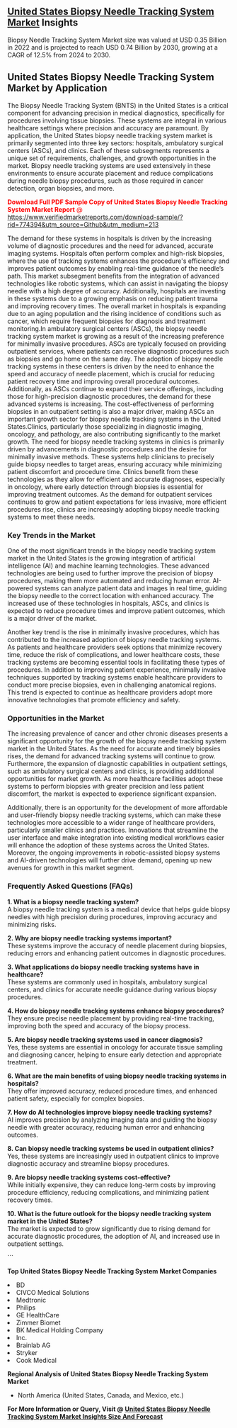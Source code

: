 <h2><a href="https://www.verifiedmarketreports.com/download-sample/?rid=774394&amp;utm_source=Github&amp;utm_medium=213" target="_blank">United States Biopsy Needle Tracking System Market</a> Insights</h2><p>Biopsy Needle Tracking System Market size was valued at USD 0.35 Billion in 2022 and is projected to reach USD 0.74 Billion by 2030, growing at a CAGR of 12.5% from 2024 to 2030.</p><p><h2>United States Biopsy Needle Tracking System Market by Application</h2><p>The Biopsy Needle Tracking System (BNTS) in the United States is a critical component for advancing precision in medical diagnostics, specifically for procedures involving tissue biopsies. These systems are integral in various healthcare settings where precision and accuracy are paramount. By application, the United States biopsy needle tracking system market is primarily segmented into three key sectors: hospitals, ambulatory surgical centers (ASCs), and clinics. Each of these subsegments represents a unique set of requirements, challenges, and growth opportunities in the market. Biopsy needle tracking systems are used extensively in these environments to ensure accurate placement and reduce complications during needle biopsy procedures, such as those required in cancer detection, organ biopsies, and more. <p><span class=""><span style="color: #ff0000;"><strong>Download Full PDF Sample Copy of United States Biopsy Needle Tracking System Market Report</strong> @ </span><a href="https://www.verifiedmarketreports.com/download-sample/?rid=774394&amp;utm_source=Github&amp;utm_medium=213" target="_blank">https://www.verifiedmarketreports.com/download-sample/?rid=774394&amp;utm_source=Github&amp;utm_medium=213</a></span></p>The demand for these systems in hospitals is driven by the increasing volume of diagnostic procedures and the need for advanced, accurate imaging systems. Hospitals often perform complex and high-risk biopsies, where the use of tracking systems enhances the procedure's efficiency and improves patient outcomes by enabling real-time guidance of the needle’s path. This market subsegment benefits from the integration of advanced technologies like robotic systems, which can assist in navigating the biopsy needle with a high degree of accuracy. Additionally, hospitals are investing in these systems due to a growing emphasis on reducing patient trauma and improving recovery times. The overall market in hospitals is expanding due to an aging population and the rising incidence of conditions such as cancer, which require frequent biopsies for diagnosis and treatment monitoring.In ambulatory surgical centers (ASCs), the biopsy needle tracking system market is growing as a result of the increasing preference for minimally invasive procedures. ASCs are typically focused on providing outpatient services, where patients can receive diagnostic procedures such as biopsies and go home on the same day. The adoption of biopsy needle tracking systems in these centers is driven by the need to enhance the speed and accuracy of needle placement, which is crucial for reducing patient recovery time and improving overall procedural outcomes. Additionally, as ASCs continue to expand their service offerings, including those for high-precision diagnostic procedures, the demand for these advanced systems is increasing. The cost-effectiveness of performing biopsies in an outpatient setting is also a major driver, making ASCs an important growth sector for biopsy needle tracking systems in the United States.Clinics, particularly those specializing in diagnostic imaging, oncology, and pathology, are also contributing significantly to the market growth. The need for biopsy needle tracking systems in clinics is primarily driven by advancements in diagnostic procedures and the desire for minimally invasive methods. These systems help clinicians to precisely guide biopsy needles to target areas, ensuring accuracy while minimizing patient discomfort and procedure time. Clinics benefit from these technologies as they allow for efficient and accurate diagnoses, especially in oncology, where early detection through biopsies is essential for improving treatment outcomes. As the demand for outpatient services continues to grow and patient expectations for less invasive, more efficient procedures rise, clinics are increasingly adopting biopsy needle tracking systems to meet these needs. <h3>Key Trends in the Market</h3><p>One of the most significant trends in the biopsy needle tracking system market in the United States is the growing integration of artificial intelligence (AI) and machine learning technologies. These advanced technologies are being used to further improve the precision of biopsy procedures, making them more automated and reducing human error. AI-powered systems can analyze patient data and images in real time, guiding the biopsy needle to the correct location with enhanced accuracy. The increased use of these technologies in hospitals, ASCs, and clinics is expected to reduce procedure times and improve patient outcomes, which is a major driver of the market.</p><p>Another key trend is the rise in minimally invasive procedures, which has contributed to the increased adoption of biopsy needle tracking systems. As patients and healthcare providers seek options that minimize recovery time, reduce the risk of complications, and lower healthcare costs, these tracking systems are becoming essential tools in facilitating these types of procedures. In addition to improving patient experience, minimally invasive techniques supported by tracking systems enable healthcare providers to conduct more precise biopsies, even in challenging anatomical regions. This trend is expected to continue as healthcare providers adopt more innovative technologies that promote efficiency and safety.</p><h3>Opportunities in the Market</h3><p>The increasing prevalence of cancer and other chronic diseases presents a significant opportunity for the growth of the biopsy needle tracking system market in the United States. As the need for accurate and timely biopsies rises, the demand for advanced tracking systems will continue to grow. Furthermore, the expansion of diagnostic capabilities in outpatient settings, such as ambulatory surgical centers and clinics, is providing additional opportunities for market growth. As more healthcare facilities adopt these systems to perform biopsies with greater precision and less patient discomfort, the market is expected to experience significant expansion.</p><p>Additionally, there is an opportunity for the development of more affordable and user-friendly biopsy needle tracking systems, which can make these technologies more accessible to a wider range of healthcare providers, particularly smaller clinics and practices. Innovations that streamline the user interface and make integration into existing medical workflows easier will enhance the adoption of these systems across the United States. Moreover, the ongoing improvements in robotic-assisted biopsy systems and AI-driven technologies will further drive demand, opening up new avenues for growth in this market segment.</p><h3>Frequently Asked Questions (FAQs)</h3><p><b>1. What is a biopsy needle tracking system?</b><br> A biopsy needle tracking system is a medical device that helps guide biopsy needles with high precision during procedures, improving accuracy and minimizing risks.</p><p><b>2. Why are biopsy needle tracking systems important?</b><br> These systems improve the accuracy of needle placement during biopsies, reducing errors and enhancing patient outcomes in diagnostic procedures.</p><p><b>3. What applications do biopsy needle tracking systems have in healthcare?</b><br> These systems are commonly used in hospitals, ambulatory surgical centers, and clinics for accurate needle guidance during various biopsy procedures.</p><p><b>4. How do biopsy needle tracking systems enhance biopsy procedures?</b><br> They ensure precise needle placement by providing real-time tracking, improving both the speed and accuracy of the biopsy process.</p><p><b>5. Are biopsy needle tracking systems used in cancer diagnosis?</b><br> Yes, these systems are essential in oncology for accurate tissue sampling and diagnosing cancer, helping to ensure early detection and appropriate treatment.</p><p><b>6. What are the main benefits of using biopsy needle tracking systems in hospitals?</b><br> They offer improved accuracy, reduced procedure times, and enhanced patient safety, especially for complex biopsies.</p><p><b>7. How do AI technologies improve biopsy needle tracking systems?</b><br> AI improves precision by analyzing imaging data and guiding the biopsy needle with greater accuracy, reducing human error and enhancing outcomes.</p><p><b>8. Can biopsy needle tracking systems be used in outpatient clinics?</b><br> Yes, these systems are increasingly used in outpatient clinics to improve diagnostic accuracy and streamline biopsy procedures.</p><p><b>9. Are biopsy needle tracking systems cost-effective?</b><br> While initially expensive, they can reduce long-term costs by improving procedure efficiency, reducing complications, and minimizing patient recovery times.</p><p><b>10. What is the future outlook for the biopsy needle tracking system market in the United States?</b><br> The market is expected to grow significantly due to rising demand for accurate diagnostic procedures, the adoption of AI, and increased use in outpatient settings.</p>```</p><p><strong>Top United States Biopsy Needle Tracking System Market Companies</strong></p><div data-test-id=""><p><li>BD</li><li> CIVCO Medical Solutions</li><li> Medtronic</li><li> Philips</li><li> GE HealthCare</li><li> Zimmer Biomet</li><li> BK Medical Holding Company</li><li> Inc.</li><li> Brainlab AG</li><li> Stryker</li><li> Cook Medical</li></p><div><strong>Regional Analysis of&nbsp;United States Biopsy Needle Tracking System Market</strong></div><ul><li dir="ltr"><p dir="ltr">North America&nbsp;(United States, Canada, and Mexico, etc.)</p></li></ul><p><strong>For More Information or Query, Visit @&nbsp;</strong><strong><a href="https://www.verifiedmarketreports.com/product/biopsy-needle-tracking-system-market/?utm_source=Github&amp;utm_medium=213" target="_blank">United States Biopsy Needle Tracking System Market Insights Size And Forecast</a></strong></p></div>
